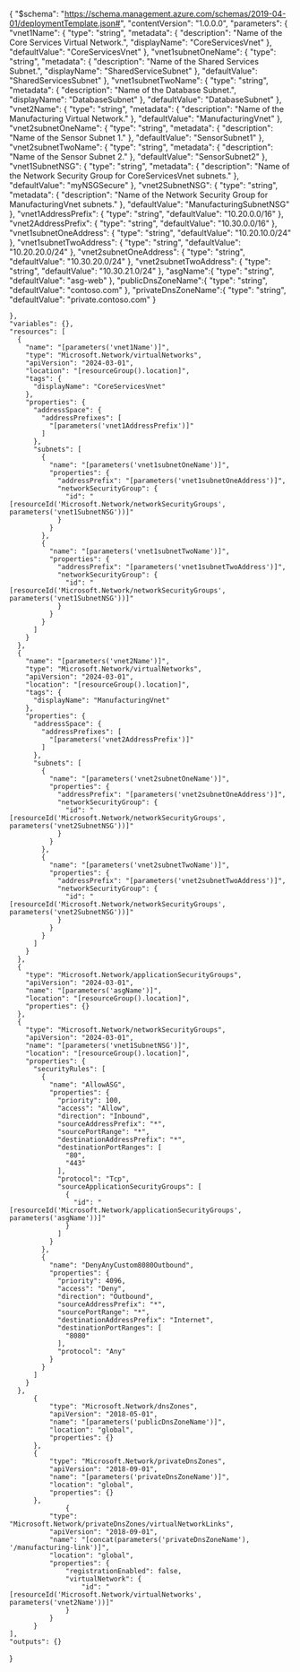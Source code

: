{
    "$schema": "https://schema.management.azure.com/schemas/2019-04-01/deploymentTemplate.json#",
    "contentVersion": "1.0.0.0",
    "parameters": {
      "vnet1Name": {
        "type": "string",
        "metadata": {
          "description": "Name of the Core Services Virtual Network.",
          "displayName": "CoreServicesVnet"
        },
        "defaultValue": "CoreServicesVnet"
      },
      "vnet1subnetOneName": {
        "type": "string",
        "metadata": {
          "description": "Name of the Shared Services Subnet.",
          "displayName": "SharedServiceSubnet"
        },
        "defaultValue": "SharedServicesSubnet"
      },
      "vnet1subnetTwoName": {
        "type": "string",
        "metadata": {
          "description": "Name of the Database Subnet.",
          "displayName": "DatabaseSubnet"
        },
        "defaultValue": "DatabaseSubnet"
      },
      "vnet2Name": {
        "type": "string",
        "metadata": {
          "description": "Name of the Manufacturing Virtual Network."
        },
        "defaultValue": "ManufacturingVnet"
      },
      "vnet2subnetOneName": {
        "type": "string",
        "metadata": {
          "description": "Name of the Sensor Subnet 1."
        },
        "defaultValue": "SensorSubnet1"
      },
      "vnet2subnetTwoName": {
        "type": "string",
        "metadata": {
          "description": "Name of the Sensor Subnet 2."
        },
        "defaultValue": "SensorSubnet2"
      },
      "vnet1SubnetNSG": {
        "type": "string",
        "metadata": {
          "description": "Name of the Network Security Group for CoreServicesVnet subnets."
        },
        "defaultValue": "myNSGSecure"
      },
      "vnet2SubnetNSG": {
        "type": "string",
        "metadata": {
          "description": "Name of the Network Security Group for ManufacturingVnet subnets."
        },
        "defaultValue": "ManufacturingSubnetNSG"
      },
      "vnet1AddressPrefix": {
        "type": "string",
        "defaultValue": "10.20.0.0/16"
      },
      "vnet2AddressPrefix": {
        "type": "string",
        "defaultValue": "10.30.0.0/16"
      },
      "vnet1subnetOneAddress": {
        "type": "string",
        "defaultValue": "10.20.10.0/24"
      },
      "vnet1subnetTwoAddress": {
        "type": "string",
        "defaultValue": "10.20.20.0/24"
      },
      "vnet2subnetOneAddress": {
        "type": "string",
        "defaultValue": "10.30.20.0/24"
      },
      "vnet2subnetTwoAddress": {
        "type": "string",
        "defaultValue": "10.30.21.0/24"
      },
      "asgName":{
        "type": "string",
        "defaultValue": "asg-web"
      },
      "publicDnsZoneName":{
        "type": "string",
        "defaultValue": "contoso.com"
      },
      "privateDnsZoneName":{
        "type": "string",
        "defaultValue": "private.contoso.com"
      }
  
    },
    "variables": {},
    "resources": [
      {
        "name": "[parameters('vnet1Name')]",
        "type": "Microsoft.Network/virtualNetworks",
        "apiVersion": "2024-03-01",
        "location": "[resourceGroup().location]",
        "tags": {
          "displayName": "CoreServicesVnet"
        },
        "properties": {
          "addressSpace": {
            "addressPrefixes": [
              "[parameters('vnet1AddressPrefix')]"
            ]
          },
          "subnets": [
            {
              "name": "[parameters('vnet1subnetOneName')]",
              "properties": {
                "addressPrefix": "[parameters('vnet1subnetOneAddress')]",
                "networkSecurityGroup": {
                  "id": "[resourceId('Microsoft.Network/networkSecurityGroups', parameters('vnet1SubnetNSG'))]"
                }
              }
            },
            {
              "name": "[parameters('vnet1subnetTwoName')]",
              "properties": {
                "addressPrefix": "[parameters('vnet1subnetTwoAddress')]",
                "networkSecurityGroup": {
                  "id": "[resourceId('Microsoft.Network/networkSecurityGroups', parameters('vnet1SubnetNSG'))]"
                }
              }
            }
          ]
        }
      },
      {
        "name": "[parameters('vnet2Name')]",
        "type": "Microsoft.Network/virtualNetworks",
        "apiVersion": "2024-03-01",
        "location": "[resourceGroup().location]",
        "tags": {
          "displayName": "ManufacturingVnet"
        },
        "properties": {
          "addressSpace": {
            "addressPrefixes": [
              "[parameters('vnet2AddressPrefix')]"
            ]
          },
          "subnets": [
            {
              "name": "[parameters('vnet2subnetOneName')]",
              "properties": {
                "addressPrefix": "[parameters('vnet2subnetOneAddress')]",
                "networkSecurityGroup": {
                  "id": "[resourceId('Microsoft.Network/networkSecurityGroups', parameters('vnet2SubnetNSG'))]"
                }
              }
            },
            {
              "name": "[parameters('vnet2subnetTwoName')]",
              "properties": {
                "addressPrefix": "[parameters('vnet2subnetTwoAddress')]",
                "networkSecurityGroup": {
                  "id": "[resourceId('Microsoft.Network/networkSecurityGroups', parameters('vnet2SubnetNSG'))]"
                }
              }
            }
          ]
        }
      },
      {
        "type": "Microsoft.Network/applicationSecurityGroups",
        "apiVersion": "2024-03-01",
        "name": "[parameters('asgName')]",
        "location": "[resourceGroup().location]",
        "properties": {}
      },
      {
        "type": "Microsoft.Network/networkSecurityGroups",
        "apiVersion": "2024-03-01",
        "name": "[parameters('vnet1SubnetNSG')]",
        "location": "[resourceGroup().location]",
        "properties": {
          "securityRules": [
            {
              "name": "AllowASG",
              "properties": {
                "priority": 100,
                "access": "Allow",
                "direction": "Inbound",
                "sourceAddressPrefix": "*",
                "sourcePortRange": "*",
                "destinationAddressPrefix": "*",
                "destinationPortRanges": [
                  "80",
                  "443"
                ],
                "protocol": "Tcp",
                "sourceApplicationSecurityGroups": [
                  {
                    "id": "[resourceId('Microsoft.Network/applicationSecurityGroups', parameters('asgName'))]"
                  }
                ]
              }
            },
            {
              "name": "DenyAnyCustom8080Outbound",
              "properties": {
                "priority": 4096,
                "access": "Deny",
                "direction": "Outbound",
                "sourceAddressPrefix": "*",
                "sourcePortRange": "*",
                "destinationAddressPrefix": "Internet",
                "destinationPortRanges": [
                  "8080"
                ],
                "protocol": "Any"
              }
            }
          ]
        }
      },
          {
              "type": "Microsoft.Network/dnsZones",
              "apiVersion": "2018-05-01",
              "name": "[parameters('publicDnsZoneName')]",
              "location": "global",
              "properties": {}
          },
          {
              "type": "Microsoft.Network/privateDnsZones",
              "apiVersion": "2018-09-01",
              "name": "[parameters('privateDnsZoneName')]",
              "location": "global",
              "properties": {}
          },
                  {
              "type": "Microsoft.Network/privateDnsZones/virtualNetworkLinks",
              "apiVersion": "2018-09-01",
              "name": "[concat(parameters('privateDnsZoneName'), '/manufacturing-link')]",
              "location": "global",
              "properties": {
                  "registrationEnabled": false,
                  "virtualNetwork": {
                      "id": "[resourceId('Microsoft.Network/virtualNetworks', parameters('vnet2Name'))]"
                  }
              }
          }
    ],
    "outputs": {}
  }
